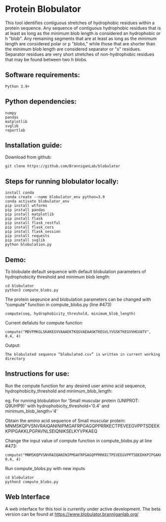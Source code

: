 # Protein Blobulator
This tool identifies contiguous stretches of hydrophobic residues within a protein sequence. Any sequence of contiguous hydrophobic residues that is at least as long as the minimum blob length is considered an hydrophobic or h "blob". Any remaining segments that are at least as long as the minimum length are considered polar or p "blobs," while those that are shorter than the minimum blob length are considered separator or "s" residues.  Separator residues are very short stretches of non-hydrophobic residues that may be found between two h blobs.


## Software requirements:

```
Python 3.9+
```
## Python dependencies:

```
numpy
pandas
matplotlib
svglib
reportlab
```

## Installation guide:

Download from github:

```
git clone https://github.com/BranniganLab/blobulator
```

## Steps for running blobulator locally:
```
install conda
conda create --name blobulator_env python=3.9
conda activate blobulator_env
pip install wtforms
pip install pandas
pip install matplotlib
pip install flask
pip install flask_restful
pip install flask_cors
pip install flask_session
pip install requests
pip install svglib
python blobulation.py
```

## Demo:

To blobulate default sequence with default blobulation parameters of hydrophobicity threshold and minimum blob length:
```
cd blobulator
python3 compute_blobs.py
```
The protein seqeunce and blobulation parameters can be changed with “compute” function in compute_blobs.py (line #473)
```
compute(seq, hydrophobicity_threshold, minimum_blob_length)
```
Current defaluts for compute function

```
compute("MDVFMKGLSKAKEGVVAAAEKTKQGVAEAAGKTKEGVLYVGSKTKEGVVHGVATV", 0.4, 4)
```

Output:
```
The blobulated sequence “blobulated.csv” is written in current working directory
```

## Instructions for use:

Run the compute function for any desired user amino acid sequence, hydrophobicity_threshold and minimum_blob_length:

eg. For running blobulation for 'Small muscular protein (UNIPROT: Q9UHP9)' with hydrophobicity_threshold='0.4' and minimum_blob_length='4'

Obtain the amino acid sequence of Small muscular protein: MNMSKQPVSNVRAIQANINIPMGAFRPGAGQPPRRKECTPEVEEGVPPTSDEEKKPIPGAKKLPGPAVNLSEIQNIKSELKYVPKAEQ

Change the input value of compute function in compute_blobs.py at line #473:

```
compute("MNMSKQPVSNVRAIQANINIPMGAFRPGAGQPPRRKECTPEVEEGVPPTSDEEKKPIPGAKKLPGPAVNLSEIQNIKSELKYVPKAEQ", 0.4, 4)
```
Run compute_blobs.py with new inputs

```
cd blobulator
python3 compute_blobs.py
```

## Web Interface

A web interface for this tool is currently under active development. The beta version can be found at https://www.blobulator.branniganlab.org/


